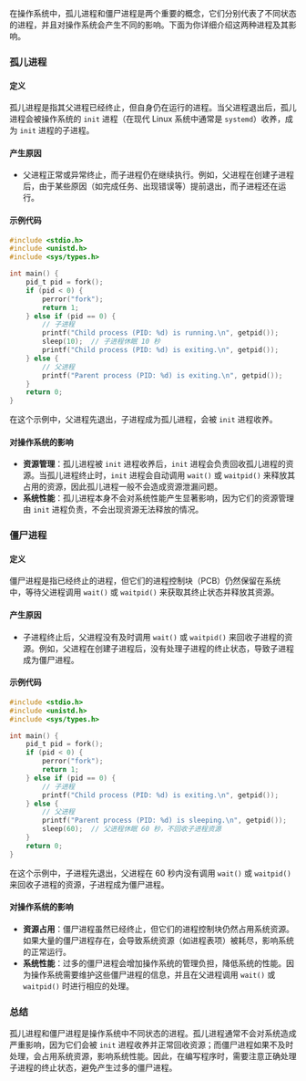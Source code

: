 在操作系统中，孤儿进程和僵尸进程是两个重要的概念，它们分别代表了不同状态的进程，并且对操作系统会产生不同的影响。下面为你详细介绍这两种进程及其影响。

### 孤儿进程
#### 定义
孤儿进程是指其父进程已经终止，但自身仍在运行的进程。当父进程退出后，孤儿进程会被操作系统的 `init` 进程（在现代 Linux 系统中通常是 `systemd`）收养，成为 `init` 进程的子进程。

#### 产生原因
- 父进程正常或异常终止，而子进程仍在继续执行。例如，父进程在创建子进程后，由于某些原因（如完成任务、出现错误等）提前退出，而子进程还在运行。

#### 示例代码
```c
#include <stdio.h>
#include <unistd.h>
#include <sys/types.h>

int main() {
    pid_t pid = fork();
    if (pid < 0) {
        perror("fork");
        return 1;
    } else if (pid == 0) {
        // 子进程
        printf("Child process (PID: %d) is running.\n", getpid());
        sleep(10);  // 子进程休眠 10 秒
        printf("Child process (PID: %d) is exiting.\n", getpid());
    } else {
        // 父进程
        printf("Parent process (PID: %d) is exiting.\n", getpid());
    }
    return 0;
}
```
在这个示例中，父进程先退出，子进程成为孤儿进程，会被 `init` 进程收养。

#### 对操作系统的影响
- **资源管理**：孤儿进程被 `init` 进程收养后，`init` 进程会负责回收孤儿进程的资源。当孤儿进程终止时，`init` 进程会自动调用 `wait()` 或 `waitpid()` 来释放其占用的资源，因此孤儿进程一般不会造成资源泄漏问题。
- **系统性能**：孤儿进程本身不会对系统性能产生显著影响，因为它们的资源管理由 `init` 进程负责，不会出现资源无法释放的情况。

### 僵尸进程
#### 定义
僵尸进程是指已经终止的进程，但它们的进程控制块（PCB）仍然保留在系统中，等待父进程调用 `wait()` 或 `waitpid()` 来获取其终止状态并释放其资源。

#### 产生原因
- 子进程终止后，父进程没有及时调用 `wait()` 或 `waitpid()` 来回收子进程的资源。例如，父进程在创建子进程后，没有处理子进程的终止状态，导致子进程成为僵尸进程。

#### 示例代码
```c
#include <stdio.h>
#include <unistd.h>
#include <sys/types.h>

int main() {
    pid_t pid = fork();
    if (pid < 0) {
        perror("fork");
        return 1;
    } else if (pid == 0) {
        // 子进程
        printf("Child process (PID: %d) is exiting.\n", getpid());
    } else {
        // 父进程
        printf("Parent process (PID: %d) is sleeping.\n", getpid());
        sleep(60);  // 父进程休眠 60 秒，不回收子进程资源
    }
    return 0;
}
```
在这个示例中，子进程先退出，父进程在 60 秒内没有调用 `wait()` 或 `waitpid()` 来回收子进程的资源，子进程成为僵尸进程。

#### 对操作系统的影响
- **资源占用**：僵尸进程虽然已经终止，但它们的进程控制块仍然占用系统资源。如果大量的僵尸进程存在，会导致系统资源（如进程表项）被耗尽，影响系统的正常运行。
- **系统性能**：过多的僵尸进程会增加操作系统的管理负担，降低系统的性能。因为操作系统需要维护这些僵尸进程的信息，并且在父进程调用 `wait()` 或 `waitpid()` 时进行相应的处理。

### 总结
孤儿进程和僵尸进程是操作系统中不同状态的进程。孤儿进程通常不会对系统造成严重影响，因为它们会被 `init` 进程收养并正常回收资源；而僵尸进程如果不及时处理，会占用系统资源，影响系统性能。因此，在编写程序时，需要注意正确处理子进程的终止状态，避免产生过多的僵尸进程。